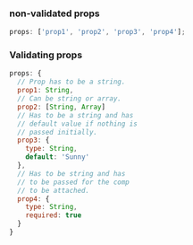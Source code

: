 ### non-validated props

```javascript
props: ['prop1', 'prop2', 'prop3', 'prop4'];
```

### Validating props

```javascript
props: {
  // Prop has to be a string.
  prop1: String,
  // Can be string or array.
  prop2: [String, Array]
  // Has to be a string and has
  // default value if nothing is
  // passed initially.
  prop3: {
    type: String,
    default: 'Sunny'
  },
  // Has to be string and has
  // to be passed for the comp
  // to be attached.
  prop4: {
    type: String,
    required: true
  }
}
```
